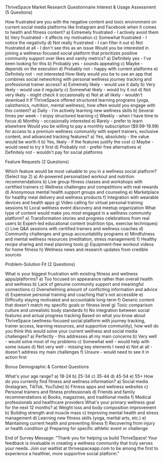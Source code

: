 ThriveSpace Market Research Questionnaire
Interest & Usage Assessment (5 Questions)

How frustrated are you with the negative content and toxic environment on current social media platforms like Instagram and Facebook when it comes to health and fitness content?
a) Extremely frustrated - I actively avoid them
b) Very frustrated - it affects my motivation
c) Somewhat frustrated - I notice the negativity
d) Not really frustrated - I can filter it out
e) Not frustrated at all - I don't see this as an issue
Would you be interested in joining a wellness-focused social platform that prioritizes positive community support over likes and vanity metrics?
a) Definitely yes - I've been looking for this
b) Probably yes - sounds appealing
c) Maybe - depends on the execution
d) Probably not - happy with current platforms
e) Definitely not - not interested
How likely would you be to use an app that combines social networking with personal wellness journey tracking and professional trainer access?
a) Extremely likely - would use it daily
b) Very likely - would use it regularly
c) Somewhat likely - would try it out
d) Not very likely - might check it occasionally
e) Not at all likely - wouldn't download it
If ThriveSpace offered structured learning programs (yoga, calisthenics, nutrition, mental wellness), how often would you engage with this content?
a) Daily - I'm actively learning new wellness skills
b) Several times per week - I enjoy structured learning
c) Weekly - when I have time to focus
d) Monthly - occasionally interested
e) Rarely - prefer to learn elsewhere
Would you be willing to pay a monthly subscription ($9.99-19.99) for access to a premium wellness community with expert trainers, exclusive content, and advanced tracking features?
a) Yes, absolutely - the value would be worth it
b) Yes, likely - if the features justify the cost
c) Maybe - would need to try it first
d) Probably not - prefer free alternatives
e) Definitely not - wouldn't pay for social platforms

Feature Requests (2 Questions)

Which feature would be most valuable to you in a wellness social platform? (Select top 2)
a) AI-powered personalized workout and nutrition recommendations
b) Live group fitness classes and workshops with certified trainers
c) Wellness challenges and competitions with real rewards
d) Anonymous mental health support groups and counseling
e) Marketplace for healthy meal delivery and wellness products
f) Integration with wearable devices and health apps
g) Video calling for virtual personal training sessions
h) Local wellness event discovery and meetup organization
What type of content would make you most engaged in a wellness community platform?
a) Transformation stories and progress celebrations from real users
b) Expert-led educational content (nutrition tips, exercise techniques)
c) Live Q&A sessions with certified trainers and wellness coaches
d) Community challenges and group accountability programs
e) Mindfulness and mental wellness resources (meditation, stress management)
f) Healthy recipe sharing and meal planning tools
g) Equipment-free workout videos for home fitness
h) Wellness news and research updates from credible sources

Problem-Solution Fit (2 Questions)

What is your biggest frustration with existing fitness and wellness apps/platforms?
a) Too focused on appearance rather than overall health and wellness
b) Lack of genuine community support and meaningful connections
c) Overwhelming amount of conflicting information and advice
d) Expensive personal training and coaching that's not accessible
e) Difficulty staying motivated and accountable long-term
f) Generic content that doesn't match my specific goals or fitness level
g) Toxic comparison culture and unrealistic body standards
h) No integration between social features and actual progress tracking
Based on what you know about ThriveSpace (wellness-focused social platform with journey tracking, trainer access, learning resources, and supportive community), how well do you think this would solve your current wellness and social media challenges?
a) Perfectly - this addresses all my main concerns
b) Very well - would solve most of my problems
c) Somewhat well - would help with some issues
d) Not very well - missing key elements I need
e) Not at all - doesn't address my main challenges
f) Unsure - would need to see it in action first

Bonus Demographic & Context Questions

What's your age range?
a) 18-24
b) 25-34
c) 35-44
d) 45-54
e) 55+
How do you currently find fitness and wellness information?
a) Social media (Instagram, TikTok, YouTube)
b) Fitness apps and wellness websites
c) Personal trainers and fitness professionals
d) Friends and family recommendations
e) Books, magazines, and traditional media
f) Medical professionals and healthcare providers
What's your primary wellness goal for the next 12 months?
a) Weight loss and body composition improvement
b) Building strength and muscle mass
c) Improving mental health and stress management
d) Learning new fitness skills (yoga, martial arts, etc.)
e) Maintaining current health and preventing illness
f) Recovering from injury or health condition
g) Preparing for specific athletic event or challenge

End of Survey Message:
"Thank you for helping us build ThriveSpace! Your feedback is invaluable in creating a wellness community that truly serves your needs. Join our waitlist at thrivespaceapp.com to be among the first to experience a healthier, more supportive social platform."